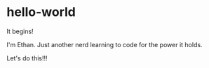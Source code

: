 # hello-world

It begins!

I'm Ethan. Just another nerd learning to code for the power it holds. 

Let's do this!!!
